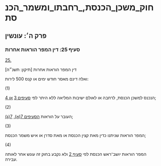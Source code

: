# חוק_משכן_הכנסת,_רחבתו_ומשמר_הכנסת

## פרק ה׳: עונשין

### סעיף 25: דין המפר הוראות אחרות

[25.](https://he.wikisource.org/wiki/חוק_משכן_הכנסת,_רחבתו_ומשמר_הכנסת#s_yp_25)

דין המפר הוראות אחרות [תיקון: תשנ״ה]

ואלה דינם מאסר חודש ימים או קנס 500 לירות:

(1)

הנכנס למשכן הכנסת, לרחבה או לאולם ישיבות המליאה ללא היתר לפי [סעיפים 3](https://he.wikisource.org/wiki/חוק_משכן_הכנסת,_רחבתו_ומשמר_הכנסת#s_yp_3) [או 4](https://he.wikisource.org/wiki/חוק_משכן_הכנסת,_רחבתו_ומשמר_הכנסת#s_yp_4);

(2)

העובר על הוראות [הסעיפים 7(א)](https://he.wikisource.org/wiki/חוק_משכן_הכנסת,_רחבתו_ומשמר_הכנסת#s_yp_7), [7(ג)](https://he.wikisource.org/wiki/חוק_משכן_הכנסת,_רחבתו_ומשמר_הכנסת#s_yp_7);

(3)

המפר הוראות שניתנו כדין מאת קצין הכנסת או מאת סדרן או איש משמר הכנסת;

(4)

המפר הוראות יושב־ראש הכנסת לפי [סעיף 2](https://he.wikisource.org/wiki/חוק_משכן_הכנסת,_רחבתו_ומשמר_הכנסת#s_yp_2) ולא נקבע בחוק זה עונש אחר לאותה עבירה.